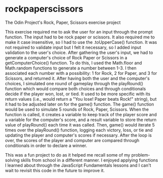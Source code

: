 # rockpaperscissors
The Odin Project's Rock, Paper, Scissors exercise project

This exercise required me to ask the user for an input through the prompt function.
The input had to be rock paper or scissors. It also required me to make it case insensitive, so I had to use the .toUpperCase() function. 
It was not required to validate input but I felt it necessary, so I added input validation to the user's choice. 
After gathering the user's input, we had to generate a computer's choice of Rock Paper or Scissors in a getComputerChoice() function. To do this, I used the Math.floor and Math.random functions to generate a number between 1-3. I then associated each number with a possibility: 1 for Rock, 2 for Paper, and 3 for Scissors, and returned it. 
After having both the user and the computer's choices, I simulated one round of gameplay through the playRound() function which would compare both choices and through conditionals decide if the player won, lost, or tied. It used to be more specific with its return values (i.e., would return a "You lose! Paper beats Rock!" string), but it had to be adjusted later on for the game() function.
The game() function would be used to simulate 5 rounds of Rock, Paper, Scissors. When the function is called, it creates a variable to keep track of the player score and a variable for the computer's score, and a result variable to store the return value of playRound() each time it was called. 
Then, game() would iterate 5 times over the playRound() function, logging each victory, loss, or tie and updating the player and computer's scores if necessary. 
After the loop is over, the scores of the player and computer are compared through conditionals in order to declare a winner. 

This was a fun project to do as it helped me recall some of my problem-solving skills from school in a different manner. I enjoyed applying functions I learned about through the JavaScript Fundamentals lessons and I can't wait to revisit this code in the future to improve it. 